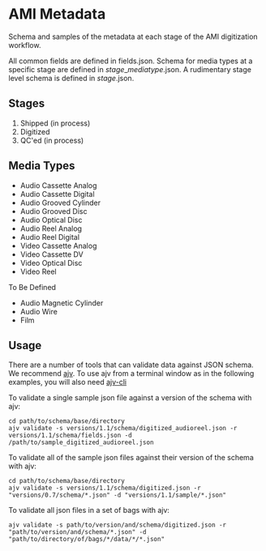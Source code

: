 # AMI Metadata
Schema and samples of the metadata at each stage of the AMI digitization workflow.

All common fields are defined in fields.json. Schema for media types at a specific stage are defined in *stage*_*mediatype*.json. A rudimentary stage level schema is defined in *stage*.json.

## Stages

1. Shipped (in process)
2. Digitized
3. QC'ed (in process)

## Media Types

* Audio Cassette Analog
* Audio Cassette Digital
* Audio Grooved Cylinder
* Audio Grooved Disc
* Audio Optical Disc
* Audio Reel Analog
* Audio Reel Digital
* Video Cassette Analog
* Video Cassette DV
* Video Optical Disc
* Video Reel

To Be Defined

* Audio Magnetic Cylinder
* Audio Wire
* Film

## Usage
There are a number of tools that can validate data against JSON schema. We recommend [ajv](https://www.npmjs.com/package/ajv). To use ajv from a terminal window as in the following examples, you will also need [ajv-cli](https://www.npmjs.com/package/ajv-cli)

To validate a single sample json file against a version of the schema with ajv:
```
cd path/to/schema/base/directory
ajv validate -s versions/1.1/schema/digitized_audioreel.json -r versions/1.1/schema/fields.json -d /path/to/sample_digitized_audioreel.json
```

To validate all of the sample json files against their version of the schema with ajv:
```
cd path/to/schema/base/directory
ajv validate -s versions/1.1/schema/digitized.json -r "versions/0.7/schema/*.json" -d "versions/1.1/sample/*.json"
```

To validate all json files in a set of bags with ajv:
```
ajv validate -s path/to/version/and/schema/digitized.json -r "path/to/version/and/schema/*.json" -d "path/to/directory/of/bags/*/data/*/*.json"
```
